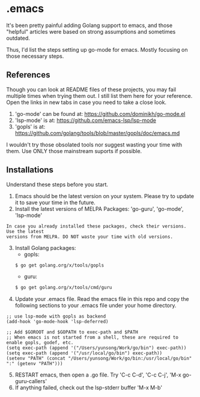 # .emacs
  It's been pretty painful adding Golang support to emacs, and those "helpful"
  articles were based on strong assumptions and sometimes outdated.

  Thus, I'd list the steps setting up go-mode for emacs. Mostly focusing on
  those necessary steps.

## References
  Though you can look at README files of these projects, you may fail multiple
  times when trying them out. I still list them here for your reference. Open
  the links in new tabs in case you need to take a close look.
  1. 'go-mode' can be found at: https://github.com/dominikh/go-mode.el
  2. 'lsp-mode' is at: https://github.com/emacs-lsp/lsp-mode
  3. 'gopls' is at: https://github.com/golang/tools/blob/master/gopls/doc/emacs.md

  I wouldn't try those obsolated tools nor suggest wasting your time with them.
  Use ONLY those mainstream suports if possible.
  
## Installations
  Understand these steps before you start.
	
  1. Emacs should be the latest version on your system. Please try to update it
  to save your time in the future.
  2. Install the latest versions of MELPA Packages: 'go-guru', 'go-mode', 'lsp-mode'

    In case you already installed these packages, check their versions. Use the latest
    versions from MELPA. DO NOT waste your time with old versions.
  
  3. Install Golang packages:
	 - gopls: 
	 ```sh
	 $ go get golang.org/x/tools/gopls
	 ```
	 - guru: 
	 ```sh
	 $ go get golang.org/x/tools/cmd/guru
	 ```
  4. Update your .emacs file. Read the emacs file in this repo and copy the following
  sections to your .emacs file under your home directory.
  
  	;; use lsp-mode with gopls as backend
	(add-hook 'go-mode-hook 'lsp-deferred)

	;; Add $GOROOT and $GOPATH to exec-path and $PATH
	;; When emacs is not started from a shell, these are required to enable gopls, godef, etc.
	(setq exec-path (append '("/Users/yunsong/Work/go/bin") exec-path))
	(setq exec-path (append '("/usr/local/go/bin") exec-path))
	(setenv "PATH" (concat "/Users/yunsong/Work/go/bin:/usr/local/go/bin" ":" (getenv "PATH")))
	  
  5. RESTART emacs, then open a .go file.
	 Try 'C-c C-d', 'C-c C-j', 'M-x go-guru-callers'
  6. If anything failed, check out the lsp-stderr buffer 'M-x M-b'
